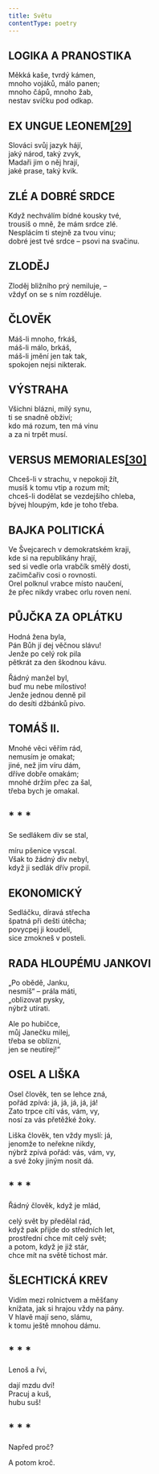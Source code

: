 ```yaml
---
title: Světu
contentType: poetry
---
```


<section>

## LOGIKA A PRANOSTIKA

Měkká kaše, tvrdý kámen,  
mnoho vojáků, málo panen;  
mnoho čápů, mnoho žab,  
nestav svíčku pod odkap.

## EX UNGUE LEONEM[**\[29\]**](./resources/undefined)

Slováci svůj jazyk hájí,  
jaký národ, taký zvyk,  
Madaři jim o něj hrají,  
jaké prase, taký kvik.

## ZLÉ A DOBRÉ SRDCE

Když nechválím bídné kousky tvé,  
trousíš o mně, že mám srdce zlé.  
Nesplácím ti stejně za tvou vinu;  
dobré jest tvé srdce – psovi na svačinu.

## ZLODĚJ

Zloděj bližního prý nemiluje, –  
vždyť on se s ním rozděluje.

## ČLOVĚK

Máš-li mnoho, frkáš,  
máš-li málo, brkáš,  
máš-li jmění jen tak tak,  
spokojen nejsi nikterak.

## VÝSTRAHA

Všichni blázni, milý synu,  
ti se snadně obživí;  
kdo má rozum, ten má vinu  
a za ni trpět musí.

## VERSUS MEMORIALES[**\[30\]**](./resources/undefined)

Chceš-li v strachu, v nepokoji žít,  
musíš k tomu vtip a rozum mít;  
chceš-li dodělat se vezdejšího chleba,  
bývej hloupým, kde je toho třeba.

## BAJKA POLITICKÁ

Ve Švejcarech v demokratském kraji,  
kde si na republikány hrají,  
sed si vedle orla vrabčík smělý dosti,  
začimčařiv cosi o rovnosti.  
Orel polknul vrabce místo naučení,  
že přec nikdy vrabec orlu roven není.

## PŮJČKA ZA OPLÁTKU

Hodná žena byla,  
Pán Bůh jí dej věčnou slávu!  
Jenže po celý rok pila  
pětkrát za den škodnou kávu.

Řádný manžel byl,  
buď mu nebe milostivo!  
Jenže jednou denně pil  
do desíti džbánků pivo.

## TOMÁŠ II.

Mnohé věci věřím rád,  
nemusím je omakat;  
jiné, než jim víru dám,  
dříve dobře omakám;  
mnohé držím přec za šal,  
třeba bych je omakal.

## \* \* \*

Se sedlákem div se stal,

míru pšenice vyscal.  
Však to žádný div nebyl,  
když ji sedlák dřív propil.

## EKONOMICKÝ

Sedláčku, díravá střecha  
špatná při dešti útěcha;  
povycpej ji koudelí,  
sice zmokneš v posteli.

## RADA HLOUPÉMU JANKOVI

„Po obědě, Janku,  
nesmíš“ – prála máti,  
„oblizovat pysky,  
nýbrž utírati.

Ale po hubičce,  
můj Janečku milej,  
třeba se oblízni,  
jen se neutírej!“

## OSEL A LIŠKA

Osel člověk, ten se lehce zná,  
pořád zpívá: já, já, já, já, já!  
Zato trpce cítí vás, vám, vy,  
nosí za vás přetěžké žoky.

Liška člověk, ten vždy myslí: já,  
jenomže to neřekne nikdy,  
nýbrž zpívá pořád: vás, vám, vy,  
a své žoky jiným nosit dá.

## \* \* \*

Řádný člověk, když je mlád,

celý svět by předělal rád,  
když pak přijde do středních let,  
prostřední chce mít celý svět;  
a potom, když je již stár,  
chce mít na světě tichost már.

## ŠLECHTICKÁ KREV

Vidím mezi rolnictvem a měšťany  
knížata, jak si hrajou vždy na pány.  
V hlavě mají seno, slámu,  
k tomu ještě mnohou dámu.

## \* \* \*

Lenoš a řvi,

dají mzdu dví!  
Pracuj a kuš,  
hubu suš!

## \* \* \*

Napřed proč?

A potom kroč.

</section>
